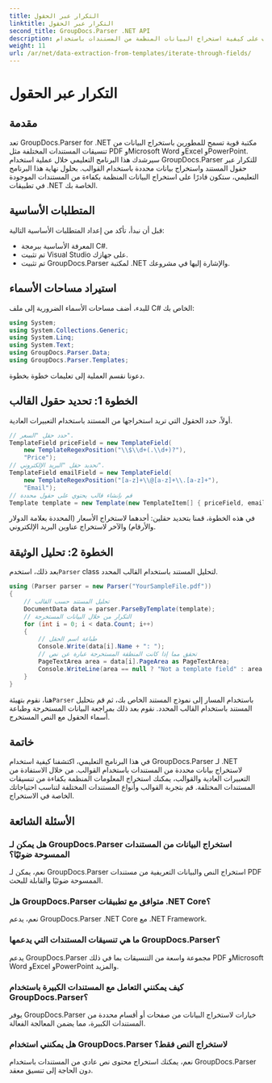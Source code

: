```yaml
---
title: التكرار عبر الحقول
linktitle: التكرار عبر الحقول
second_title: GroupDocs.Parser .NET API
description: تعرف على كيفية استخراج البيانات المنظمة من المستندات باستخدام GroupDocs.Parser لـ .NET. قم بتحسين تطبيقات .NET الخاصة بك من خلال إمكانيات استخراج بيانات المستندات.
weight: 11
url: /ar/net/data-extraction-from-templates/iterate-through-fields/
---
```


# التكرار عبر الحقول

## مقدمة
تعد GroupDocs.Parser for .NET مكتبة قوية تسمح للمطورين باستخراج البيانات من تنسيقات المستندات المختلفة مثل PDF وMicrosoft Word وExcel وPowerPoint. سيرشدك هذا البرنامج التعليمي خلال عملية استخدام GroupDocs.Parser للتكرار عبر حقول المستند واستخراج بيانات محددة باستخدام القوالب. بحلول نهاية هذا البرنامج التعليمي، ستكون قادرًا على استخراج البيانات المنظمة بكفاءة من المستندات الموجودة في تطبيقات .NET الخاصة بك.
## المتطلبات الأساسية
قبل أن نبدأ، تأكد من إعداد المتطلبات الأساسية التالية:
- المعرفة الأساسية ببرمجة C#.
- تم تثبيت Visual Studio على جهازك.
- تم تثبيت GroupDocs.Parser لمكتبة .NET والإشارة إليها في مشروعك.

## استيراد مساحات الأسماء
للبدء، أضف مساحات الأسماء الضرورية إلى ملف C# الخاص بك:
```csharp
using System;
using System.Collections.Generic;
using System.Linq;
using System.Text;
using GroupDocs.Parser.Data;
using GroupDocs.Parser.Templates;
```
دعونا نقسم العملية إلى تعليمات خطوة بخطوة.
## الخطوة 1: تحديد حقول القالب
أولاً، حدد الحقول التي تريد استخراجها من المستند باستخدام التعبيرات العادية.
```csharp
// حدد حقل "السعر".
TemplateField priceField = new TemplateField(
    new TemplateRegexPosition("\\$\\d+(.\\d+)?"),
    "Price");
// تحديد حقل "البريد الإلكتروني".
TemplateField emailField = new TemplateField(
    new TemplateRegexPosition("[a-z]+\\@[a-z]+\\.[a-z]+"),
    "Email");
// قم بإنشاء قالب يحتوي على حقول محددة
Template template = new Template(new TemplateItem[] { priceField, emailField });
```
في هذه الخطوة، قمنا بتحديد حقلين: أحدهما لاستخراج الأسعار (المحددة بعلامة الدولار والأرقام) والآخر لاستخراج عناوين البريد الإلكتروني.
## الخطوة 2: تحليل الوثيقة
 بعد ذلك، استخدم`Parser` class لتحليل المستند باستخدام القالب المحدد.
```csharp
using (Parser parser = new Parser("YourSampleFile.pdf"))
{
    // تحليل المستند حسب القالب
    DocumentData data = parser.ParseByTemplate(template);
    // التكرار من خلال البيانات المستخرجة
    for (int i = 0; i < data.Count; i++)
    {
        // طباعة اسم الحقل
        Console.Write(data[i].Name + ": ");
        // تحقق مما إذا كانت المنطقة المستخرجة عبارة عن نص
        PageTextArea area = data[i].PageArea as PageTextArea;
        Console.WriteLine(area == null ? "Not a template field" : area.Text);
    }
}
```
 هنا، نقوم بتهيئة`Parser` باستخدام المسار إلى نموذج المستند الخاص بك، ثم قم بتحليل المستند باستخدام القالب المحدد. نقوم بعد ذلك بمراجعة البيانات المستخرجة وطباعة أسماء الحقول مع النص المستخرج.
## خاتمة
في هذا البرنامج التعليمي، اكتشفنا كيفية استخدام GroupDocs.Parser لـ .NET لاستخراج بيانات محددة من المستندات باستخدام القوالب. من خلال الاستفادة من التعبيرات العادية والقوالب، يمكنك استخراج المعلومات المنظمة بكفاءة من تنسيقات المستندات المختلفة. قم بتجربة القوالب وأنواع المستندات المختلفة لتناسب احتياجاتك الخاصة في الاستخراج.

## الأسئلة الشائعة
### هل يمكن لـ GroupDocs.Parser استخراج البيانات من المستندات الممسوحة ضوئيًا؟
نعم، يمكن لـ GroupDocs.Parser استخراج النص والبيانات التعريفية من مستندات PDF الممسوحة ضوئيًا والقابلة للبحث.
### هل GroupDocs.Parser متوافق مع تطبيقات .NET Core؟
نعم، يدعم GroupDocs.Parser .NET Core مع .NET Framework.
### ما هي تنسيقات المستندات التي يدعمها GroupDocs.Parser؟
يدعم GroupDocs.Parser مجموعة واسعة من التنسيقات بما في ذلك PDF وMicrosoft Word وExcel وPowerPoint والمزيد.
### كيف يمكنني التعامل مع المستندات الكبيرة باستخدام GroupDocs.Parser؟
يوفر GroupDocs.Parser خيارات لاستخراج البيانات من صفحات أو أقسام محددة من المستندات الكبيرة، مما يضمن المعالجة الفعالة.
### هل يمكنني استخدام GroupDocs.Parser لاستخراج النص فقط؟
نعم، يمكنك استخراج محتوى نص عادي من المستندات باستخدام GroupDocs.Parser دون الحاجة إلى تنسيق معقد.